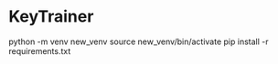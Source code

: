 # KeyTrainer

python -m venv new_venv
source new_venv/bin/activate
pip install -r requirements.txt

